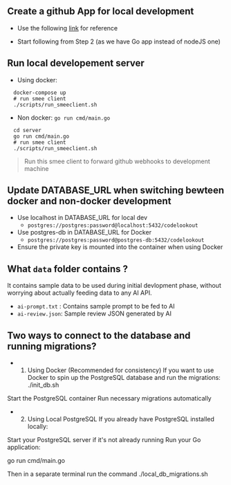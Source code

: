 ## Create a github App for local development

- Use the following [link](https://docs.github.com/en/apps/creating-github-apps/writing-code-for-a-github-app/quickstart) for reference

- Start following from Step 2 (as we have Go app instead of nodeJS one)

## Run local developement server

- Using docker:

```shell
  docker-compose up
  # run smee client
  ./scripts/run_smeeclient.sh
```

- Non docker:
  `go run cmd/main.go`

```shell
  cd server
  go run cmd/main.go
  # run smee client
  ./scripts/run_smeeclient.sh
```

> Run this smee client to forward github webhooks to development machine

## Update DATABASE_URL when switching bewteen docker and non-docker development

- Use localhost in DATABASE_URL for local dev
  - `postgres://postgres:password@localhost:5432/codelookout`
- Use postgres-db in DATABASE_URL for Docker
  - `postgres://postgres:password@postgres-db:5432/codelookout`
- Ensure the private key is mounted into the container when using Docker

## What `data` folder contains ?

It contains sample data to be used during initial devlopment phase, without worrying about actually feeding data to any AI API.

- `ai-prompt.txt` : Contains sample prompt to be fed to AI
- `ai-review.json`: Sample review JSON generated by AI



## Two ways to connect to the database and running migrations?

- 1. Using Docker (Recommended for consistency)
If you want to use Docker to spin up the PostgreSQL database and run the migrations:
./init_db.sh

Start the PostgreSQL container
Run necessary migrations automatically

- 2. Using Local PostgreSQL
If you already have PostgreSQL installed locally:

Start your PostgreSQL server if it's not already running
Run your Go application:

go run cmd/main.go

Then in a separate terminal run the command ./local_db_migrations.sh

